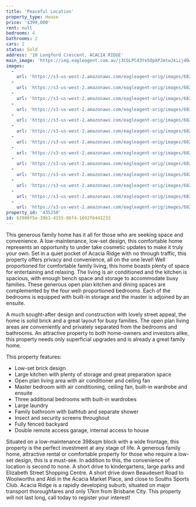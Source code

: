 ```yaml
---
title: 'Peaceful Location'
property_type: House
price: '$399,000'
rent: null
bedrooms: 4
bathrooms: 2
cars: 2
status: Sold
address: '10 Longford Crescent, ACACIA RIDGE'
main_image: 'https://img.eagleagent.com.au/j3CGLPCd3Ye5OpXPJmtwJkiij4Q=/1280x854/smart/https://s3-us-west-2.amazonaws.com/eagleagent-orig/images/6822229/129682038-image-M.jpg'
images:
  -
    url: 'https://s3-us-west-2.amazonaws.com/eagleagent-orig/images/6822241/129682038-image-L.jpg'
  -
    url: 'https://s3-us-west-2.amazonaws.com/eagleagent-orig/images/6822240/129682038-image-K.jpg'
  -
    url: 'https://s3-us-west-2.amazonaws.com/eagleagent-orig/images/6822239/129682038-image-J.jpg'
  -
    url: 'https://s3-us-west-2.amazonaws.com/eagleagent-orig/images/6822238/129682038-image-I.jpg'
  -
    url: 'https://s3-us-west-2.amazonaws.com/eagleagent-orig/images/6822237/129682038-image-H.jpg'
  -
    url: 'https://s3-us-west-2.amazonaws.com/eagleagent-orig/images/6822236/129682038-image-G.jpg'
  -
    url: 'https://s3-us-west-2.amazonaws.com/eagleagent-orig/images/6822235/129682038-image-F.jpg'
  -
    url: 'https://s3-us-west-2.amazonaws.com/eagleagent-orig/images/6822234/129682038-image-E.jpg'
  -
    url: 'https://s3-us-west-2.amazonaws.com/eagleagent-orig/images/6822233/129682038-image-D.jpg'
  -
    url: 'https://s3-us-west-2.amazonaws.com/eagleagent-orig/images/6822232/129682038-image-C.jpg'
  -
    url: 'https://s3-us-west-2.amazonaws.com/eagleagent-orig/images/6822231/129682038-image-B.jpg'
  -
    url: 'https://s3-us-west-2.amazonaws.com/eagleagent-orig/images/6822230/129682038-image-A.jpg'
  -
    url: 'https://s3-us-west-2.amazonaws.com/eagleagent-orig/images/6822229/129682038-image-M.jpg'
property_id: '435250'
id: 63900f5e-39b3-4155-86f4-1692f6441233
---
```

This generous family home has it all for those who are seeking space and convenience. A low-maintenance, low-set design, this comfortable home represents an opportunity to under take cosmetic updates to make it truly your own. Set in a quiet pocket of Acacia Ridge with no through traffic, this property offers privacy and convenience, all on the one level! Well proportioned for comfortable family living, this home boasts plenty of space for entertaining and relaxing. The living is air conditioned and the kitchen is spacious, with enough bench space and storage to accommodate busy families. These generous open plan kitchen and dining spaces are complemented by the four well-proportioned bedrooms. Each of the bedrooms is equipped with built-in storage and the master is adjoined by an ensuite.

A much sought-after design and construction with lovely street appeal, the home is solid brick and a great layout for busy families. The open plan living areas are conveniently and privately separated from the bedrooms and bathrooms. An attractive property to both home-owners and investors alike, this property needs only superficial upgrades and is already a great family home.

This property features:

*  Low-set brick design
*  Large kitchen with plenty of storage and great preparation space
*  Open plan living area with air conditioner and ceiling fan
*  Master bedroom with air conditioning, ceiling fan, built-in wardrobe and ensuite
*  Three additional bedrooms with built-in wardrobes
*  Large laundry
*  Family bathroom with bathtub and separate shower
*  Insect and security screens throughout
*  Fully fenced backyard
*  Double remote access garage, internal access to house

Situated on a low-maintenance 398sqm block with a wide frontage, this property is the perfect investment at any stage of life. A generous family home, attractive rental or comfortable property for those who require a low-set design, this is a must-see. In addition to this, the convenience of location is second to none. A short drive to kindergartens, large parks and Elizabeth Street Shopping Centre. A short drive down Beaudesert Road to Woolworths and Aldi in the Acacia Market Place, and close to Souths Sports Club. Acacia Ridge is a rapidly developing suburb, situated on major transport thoroughfares and only 17km from Brisbane City. This property will not last long, call today to register your interest!